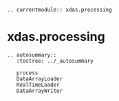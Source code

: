 ```{eval-rst}
.. currentmodule:: xdas.processing
```

# xdas.processing

```{eval-rst}
.. autosummary::
   :toctree: ../_autosummary

   process
   DataArrayLoader
   RealTimeLoader
   DataArrayWriter
```